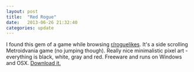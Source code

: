 ```yaml
---
layout: post
title:  "Red Rogue"
date:   2013-06-26 21:32:40
categories: update
---
```


I found this gem of a game while browsing [r/roguelikes](http://roguelikes.reddit.com). It's a side scrolling Metroidvania  game (no jumping though). Really nice minimalistic pixel art - everything is black, white, gray and red. Freeware and runs on Windows and OSX. [Download it.](http://redrogue.net/)